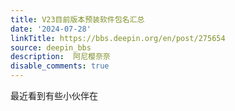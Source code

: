```yaml
---
title: V23目前版本预装软件包名汇总
date: '2024-07-28'
linkTitle: https://bbs.deepin.org/en/post/275654
source: deepin_bbs
description:  阿尼樱奈奈 
disable_comments: true
---
```

最近看到有些小伙伴在
